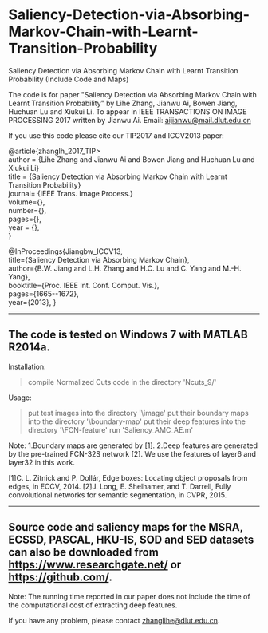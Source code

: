 # Saliency-Detection-via-Absorbing-Markov-Chain-with-Learnt-Transition-Probability
Saliency Detection via Absorbing Markov Chain with Learnt Transition Probability (Include Code and Maps)


The code is for paper "Saliency Detection via Absorbing Markov Chain with Learnt Transition Probability" by Lihe Zhang, Jianwu Ai, Bowen Jiang, Huchuan Lu and Xiukui Li.
To appear in IEEE TRANSACTIONS ON IMAGE PROCESSING 2017 
written by Jianwu Ai. Email: aijianwu@mail.dlut.edu.cn


If you use this code please cite our TIP2017 and ICCV2013 paper:

@article{zhanglh_2017_TIP>  
author = {Lihe Zhang and Jianwu Ai and Bowen Jiang and Huchuan Lu and Xiukui Li}  
title = {Saliency Detection via Absorbing Markov Chain with Learnt Transition Probability}  
journal= {IEEE Trans. Image Process.}  
volume={},  
number={},  
pages={},  
year = {},  
}

@InProceedings{Jiangbw_ICCV13,  
title={Saliency Detection via Absorbing Markov Chain},  
author={B.W. Jiang and L.H. Zhang and H.C. Lu and C. Yang and M.-H. Yang},  
booktitle={Proc. IEEE Int. Conf. Comput. Vis.},  
pages={1665--1672},  
year={2013},
}


------------------------------------------------------------------------
The code is tested on Windows 7 with MATLAB R2014a.
------------------------------------------------------------------------

Installation:
>compile Normalized Cuts code in the directory 'Ncuts_9/'


Usage:
>put test images into the directory '\image'
>put their boundary maps into the directory '\boundary-map'
>put their deep features into the directory '\FCN-feature'
>run 'Saliency_AMC_AE.m'


Note:
1.Boundary maps are generated by [1].
2.Deep features are generated by the pre-trained FCN-32S network [2]. We use the features of layer6 and layer32 in this work.


[1]C. L. Zitnick and P. Dollár, Edge boxes: Locating object proposals from edges, in ECCV, 2014.
[2]J. Long, E. Shelhamer, and T. Darrell, Fully convolutional networks for semantic segmentation, in CVPR, 2015.

------------------------------------------------------------------------------------------------------------------------------
Source code and saliency maps for the MSRA, ECSSD, PASCAL, HKU-IS, SOD and SED datasets can also be downloaded from https://www.researchgate.net/ or https://github.com/.
------------------------------------------------------------------------------------------------------------------------------

Note: The running time reported in our paper does not include the time of the computational cost of extracting deep features. 

If you have any problem, please contact zhanglihe@dlut.edu.cn.






